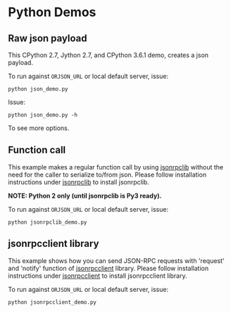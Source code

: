 # Python Demos

## Raw json payload

This CPython 2.7, Jython 2.7, and CPython 3.6.1 demo, creates a json payload.

To run against `ORJSON_URL` or local default server, issue:

    python json_demo.py

Issue:

    python json_demo.py -h

To see more options.


## Function call

This example makes a regular function call by using [jsonrpclib](https://pypi.python.org/pypi/jsonrpclib) without the need for the caller to serialize to/from json.
Please follow installation instructions under [jsonrpclib](https://pypi.python.org/pypi/jsonrpclib) to install jsonrpclib.

**NOTE: Python 2 only (until jsonrpclib is Py3 ready).**

To run against `ORJSON_URL` or local default server, issue:

    python jsonrpclib_demo.py

	
## jsonrpcclient library

This example shows how you can send JSON-RPC requests with 'request' and 'notify' function of [jsonrpcclient](https://pypi.org/project/jsonrpcclient/) library.
Please follow installation instructions under [jsonrpcclient](https://pypi.org/project/jsonrpcclient/) to install jsonrpcclient library.

To run against `ORJSON_URL` or local default server, issue:

    python jsonrpcclient_demo.py